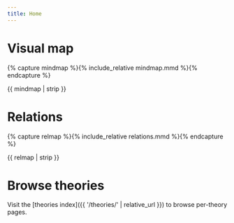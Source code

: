 ```yaml
---
title: Home
---
```


# Visual map

{% capture mindmap %}{% include_relative mindmap.mmd %}{% endcapture %}
<div class="mermaid">
{{ mindmap | strip }}
</div>

# Relations

{% capture relmap %}{% include_relative relations.mmd %}{% endcapture %}
<div class="mermaid">
{{ relmap | strip }}
</div>

# Browse theories

Visit the [theories index]({{ '/theories/' | relative_url }}) to browse per-theory pages.


